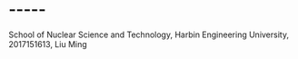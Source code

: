 # -----
School of Nuclear Science and Technology, Harbin Engineering University, 2017151613, Liu Ming
